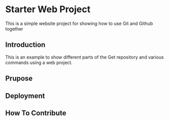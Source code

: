 # Starter Web Project

This is a simple website project for showing how to use Git and Github together

## Introduction

This is an example to show different parts of the Get repository and various commands using a web project.

## Prupose

## Deployment

## How To Contribute
